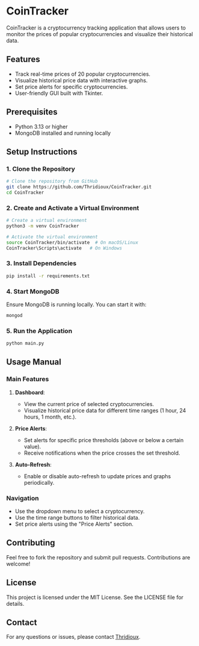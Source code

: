 # CoinTracker

CoinTracker is a cryptocurrency tracking application that allows users to monitor the prices of popular cryptocurrencies and visualize their historical data.

## Features
- Track real-time prices of 20 popular cryptocurrencies.
- Visualize historical price data with interactive graphs.
- Set price alerts for specific cryptocurrencies.
- User-friendly GUI built with Tkinter.

## Prerequisites
- Python 3.13 or higher
- MongoDB installed and running locally

## Setup Instructions

### 1. Clone the Repository
```bash
# Clone the repository from GitHub
git clone https://github.com/Thridioux/CoinTracker.git
cd CoinTracker
```

### 2. Create and Activate a Virtual Environment
```bash
# Create a virtual environment
python3 -m venv CoinTracker

# Activate the virtual environment
source CoinTracker/bin/activate  # On macOS/Linux
CoinTracker\Scripts\activate   # On Windows
```

### 3. Install Dependencies
```bash
pip install -r requirements.txt
```

### 4. Start MongoDB
Ensure MongoDB is running locally. You can start it with:
```bash
mongod
```

### 5. Run the Application
```bash
python main.py
```

## Usage Manual

### Main Features
1. **Dashboard**:
   - View the current price of selected cryptocurrencies.
   - Visualize historical price data for different time ranges (1 hour, 24 hours, 1 month, etc.).

2. **Price Alerts**:
   - Set alerts for specific price thresholds (above or below a certain value).
   - Receive notifications when the price crosses the set threshold.

3. **Auto-Refresh**:
   - Enable or disable auto-refresh to update prices and graphs periodically.

### Navigation
- Use the dropdown menu to select a cryptocurrency.
- Use the time range buttons to filter historical data.
- Set price alerts using the "Price Alerts" section.

## Contributing
Feel free to fork the repository and submit pull requests. Contributions are welcome!

## License
This project is licensed under the MIT License. See the LICENSE file for details.

## Contact
For any questions or issues, please contact [Thridioux](https://github.com/Thridioux).
